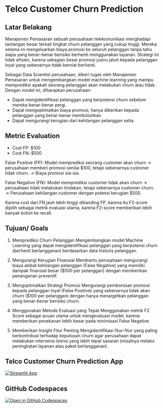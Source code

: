 # Telco Customer Churn Prediction


## Latar Belakang
Manajemen Pemasaran sebuah perusahaan telekomunikasi menghadapi tantangan besar terkait tingkat churn pelanggan yang cukup tinggi. Mereka selama ini mengeluarkan biaya promosi ke seluruh pelanggan tanpa tahu siapa yang benar-benar berisiko berhenti menggunakan layanan. Strategi ini tidak efisien, karena sebagian besar promosi justru jatuh kepada pelanggan loyal yang sebenarnya tidak berniat berhenti.

Sebagai Data Scientist perusahaan, diberi tugas oleh Manajemen Pemasaran untuk mengembangkan model machine learning yang mampu memprediksi apakah seorang pelanggan akan melakukan churn atau tidak. Dengan model ini, diharapkan perusahaan:
- Dapat mengidentifikasi pelanggan yang berpotensi churn sebelum mereka benar-benar pergi.
- Dapat mengoptimalkan biaya promosi, hanya diberikan kepada pelanggan yang benar-benar membutuhkan.
- Dapat mengurangi kerugian dari kehilangan pelanggan setia.

## Metric Evaluation
- Cost FP: $100
- Cost FN: $500

False Positive (FP): Model memprediksi seorang customer akan churn → perusahaan memberi promosi senilai $100, tetapi sebenarnya customer tidak churn.
→ Biaya promosi sia-sia.

False Negative (FN): Model memprediksi customer tidak akan churn → perusahaan tidak melakukan tindakan, tetapi sebenarnya customer churn.
→ Perusahaan kehilangan customer dengan potensi kerugian $500.

Karena cost dari FN jauh lebih tinggi dibanding FP, karena itu F2-score dipilih sebagai metrik evaluasi utama, karena F2-score memberikan lebih banyak bobot ke recall.

## Tujuan/ Goals
1. Memprediksi Churn Pelanggan
Mengembangkan model Machine Learning yang dapat mengidentifikasi pelanggan yang berpotensi churn (berhenti berlangganan) berdasarkan data historis pelanggan.

2. Mengurangi Kerugian Finansial
Membantu perusahaan mengurangi biaya akibat kehilangan pelanggan (False Negative) yang memiliki dampak finansial besar ($500 per pelanggan) dengan memberikan penanganan preventif.

3. Mengoptimalkan Strategi Promosi
Mengurangi pemborosan promosi kepada pelanggan loyal (False Positive) yang sebenarnya tidak akan churn ($100 per pelanggan) dengan hanya menargetkan pelanggan yang benar-benar berisiko churn.

4. Menggunakan Metode Evaluasi yang Tepat
Menggunakan metrik F2 Score sebagai acuan utama untuk mengevaluasi model, karena memberikan penekanan lebih besar pada minimisasi False Negative.

5. Memberikan Insight Fitur Penting
Mengidentifikasi fitur-fitur yang paling berkontribusi terhadap keputusan churn agar perusahaan dapat melakukan intervensi bisnis yang lebih tepat sasaran (misalnya melalui peningkatan layanan atau paket berlangganan).


## Telco Customer Churn Prediction App

[![Streamlit App](https://static.streamlit.io/badges/streamlit_badge_black_white.svg)](https://dp-machinelearning-kh.streamlit.app/)
## GitHub Codespaces

[![Open in GitHub Codespaces](https://github.com/codespaces/badge.svg)](https://github.com/kahfidwi/dp-machinelearning/tree/master)
